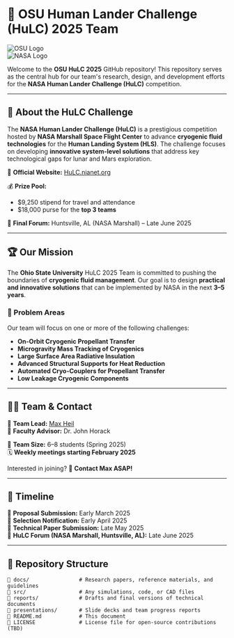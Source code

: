 # 📢 OSU Human Lander Challenge (HuLC) 2025 Team

![OSU Logo](https://www.google.com/url?sa=i&url=https%3A%2F%2Fseeklogo.com%2Fvector-logo%2F469535%2Fohio-state-university-college-of-engineering&psig=AOvVaw2EuHyni7693CvlOU34XQTQ&ust=1738343518841000&source=images&cd=vfe&opi=89978449&ved=0CBQQjRxqFwoTCMDRwrP4nYsDFQAAAAAdAAAAABAE)  
![NASA Logo](https://upload.wikimedia.org/wikipedia/commons/thumb/e/e5/NASA_logo.svg/512px-NASA_logo.svg.png)  

Welcome to the **OSU HuLC 2025** GitHub repository! This repository serves as the central hub for our team's research, design, and development efforts for the **NASA Human Lander Challenge (HuLC)** competition.

---

## 🚀 About the HuLC Challenge

The **NASA Human Lander Challenge (HuLC)** is a prestigious competition hosted by **NASA Marshall Space Flight Center** to advance **cryogenic fluid technologies** for the **Human Landing System (HLS)**. The challenge focuses on developing **innovative system-level solutions** that address key technological gaps for lunar and Mars exploration.

🔗 **Official Website:** [HuLC.nianet.org](https://hulc.nianet.org/)

💰 **Prize Pool:**  
- $9,250 stipend for travel and attendance  
- $18,000 purse for the **top 3 teams**  

📍 **Final Forum:** Huntsville, AL (NASA Marshall) – Late June 2025  

---

## 🏆 Our Mission

The **Ohio State University** HuLC 2025 Team is committed to pushing the boundaries of **cryogenic fluid management**. Our goal is to design **practical and innovative solutions** that can be implemented by NASA in the next **3–5 years**.

### 🔬 Problem Areas
Our team will focus on one or more of the following challenges:
- **On-Orbit Cryogenic Propellant Transfer**
- **Microgravity Mass Tracking of Cryogenics**
- **Large Surface Area Radiative Insulation**
- **Advanced Structural Supports for Heat Reduction**
- **Automated Cryo-Couplers for Propellant Transfer**
- **Low Leakage Cryogenic Components**

---

## 👨‍💻 Team & Contact

📌 **Team Lead:** [Max Heil](mailto:heil.115@osu.edu)  
📌 **Faculty Advisor:** Dr. John Horack  

👥 **Team Size:** 6–8 students (Spring 2025)  
🗓 **Weekly meetings starting February 2025**  

Interested in joining? 📧 **Contact Max ASAP!**

---

## 📅 Timeline

📌 **Proposal Submission:** Early March 2025  
📌 **Selection Notification:** Early April 2025  
📌 **Technical Paper Submission:** Late May 2025  
📌 **HuLC Forum (NASA Marshall, Huntsville, AL):** Late June 2025  

---

## 📂 Repository Structure

```plaintext
📁 docs/                # Research papers, reference materials, and guidelines
📁 src/                 # Any simulations, code, or CAD files
📁 reports/             # Drafts and final versions of technical documents
📁 presentations/       # Slide decks and team progress reports
📄 README.md            # This document
📄 LICENSE              # License file for open-source contributions (TBD)
